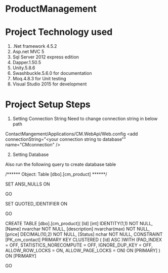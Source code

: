 # ProductManagement


# Project Technology used
1) .Net framework 4.5.2
2) Asp.net MVC 5
3) Sql Server 2012 express edition
4) Dapper.1.50.5
5) Unity.5.8.6
6) Swashbuckle.5.6.0 for documentation
7) Moq.4.8.3 for Unit testing
8) Visual Studio 2015 for development


# Project Setup Steps
1) Setting Connection String
Need to change connection string in below path

ContactMangement/Applications/CM.WebApi/Web.config 
 <connectionStrings>
    <add connectionString="<your connection string to database"" name="CMconnection" />
 </connectionStrings>


2) Setting Database

Also run the following query to create database table

/****** Object:  Table [dbo].[cm_product]  ******/

SET ANSI_NULLS ON

GO

SET QUOTED_IDENTIFIER ON

GO

CREATE TABLE [dbo].[cm_product]( [Id] [int] IDENTITY(1,1) NOT NULL, [Name] nvarchar NOT NULL, [description] nvarchar(max) NOT NULL, [price] DECIMAL(10,2) NOT NULL, [Status] nchar NOT NULL, CONSTRAINT [PK_cm_contact] PRIMARY KEY CLUSTERED ( [Id] ASC )WITH (PAD_INDEX = OFF, STATISTICS_NORECOMPUTE = OFF, IGNORE_DUP_KEY = OFF, ALLOW_ROW_LOCKS = ON, ALLOW_PAGE_LOCKS = ON) ON [PRIMARY] ) ON [PRIMARY]

GO


